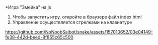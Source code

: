 *Игра "Змейка" на js

1. Чтобы запустить игру, откройте в браузере файл index.html
2. Управление осуществляется стрелками на клавиатуре


https://github.com/NoNoobSaibot/snake/assets/157010652/03e04149-fe38-442d-beed-8f855c65c500


